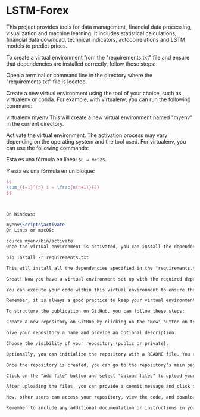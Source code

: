 # LSTM-Forex
This project provides tools for data management, financial data processing, visualization and machine learning. It includes statistical calculations, financial data download, technical indicators, autocorrelations and LSTM models to predict prices.

To create a virtual environment from the "requirements.txt" file and ensure that dependencies are installed correctly, follow these steps:

Open a terminal or command line in the directory where the "requirements.txt" file is located.

Create a new virtual environment using the tool of your choice, such as virtualenv or conda. For example, with virtualenv, you can run the following command:

virtualenv myenv
This will create a new virtual environment named "myenv" in the current directory.

Activate the virtual environment. The activation process may vary depending on the operating system and the tool used. For virtualenv, you can use the following commands:

Esta es una fórmula en línea: `$E = mc^2$`.

Y esta es una fórmula en un bloque:

```latex
$$
\sum_{i=1}^{n} i = \frac{n(n+1)}{2}
$$



On Windows:

myenv\Scripts\activate
On Linux or macOS:

source myenv/bin/activate
Once the virtual environment is activated, you can install the dependencies using the "requirements.txt" file. Run the following command:

pip install -r requirements.txt

This will install all the dependencies specified in the "requirements.txt" file into your virtual environment.

Great! Now you have a virtual environment set up with the required dependencies for your project.

You can execute your code within this virtual environment to ensure that all the dependencies are available and working correctly.

Remember, it is always a good practice to keep your virtual environment separate from the global system environment to avoid conflicts and ensure the reproducibility of your project.

To structure the publication on GitHub, you can follow these steps:

Create a new repository on GitHub by clicking on the "New" button on the repository page.

Give your repository a name and provide an optional description.

Choose the visibility of your repository (public or private).

Optionally, you can initialize the repository with a README file. You can choose to create the README file now or add it later.

Once the repository is created, you can go to the repository's main page.

Click on the "Add file" button and select "Upload files" to upload your project files, including the "requirements.txt" file.

After uploading the files, you can provide a commit message and click on the "Commit changes" button to save the files to your repository.

Now, other users can access your repository, view the code, and download the "requirements.txt" file if needed.

Remember to include any additional documentation or instructions in your repository's README file to guide users on how to set up the environment and use your project.
